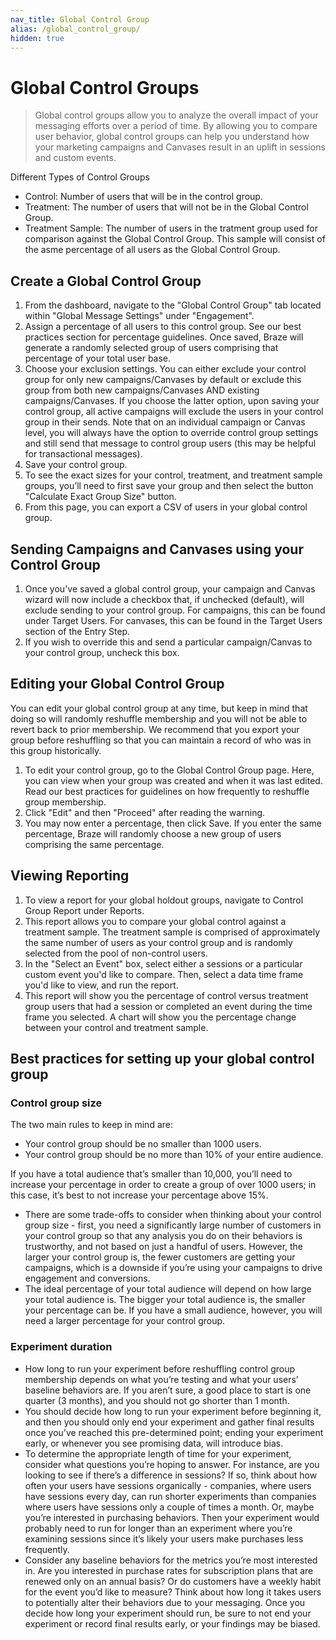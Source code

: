 ```yaml
---
nav_title: Global Control Group
alias: /global_control_group/
hidden: true
---
```


# Global Control Groups

> Global control groups allow you to analyze the overall impact of your messaging efforts over a period of time. By allowing you to compare user behavior, global control groups can help you understand how your marketing campaigns and Canvases result in an uplift in sessions and custom events.

Different Types of Control Groups
- Control: Number of users that will be in the control group.
- Treatment: The number of users that will not be in the Global Control Group.
- Treatment Sample: The number of users in the tratment group used for comparison against the Global Control Group. This sample will consist of the asme percentage of all users as the Global Control Group.



## Create a Global Control Group
1. From the dashboard, navigate to the "Global Control Group" tab located within "Global Message Settings" under "Engagement". 
2. Assign a percentage of all users to this control group. See our best practices section for percentage guidelines. Once saved, Braze will generate a randomly selected group of users comprising that percentage of your total user base.
3. Choose your exclusion settings. You can either exclude your control group for only new campaigns/Canvases by default or exclude this group from both new campaigns/Canvases AND existing campaigns/Canvases. If you choose the latter option, upon saving your control group, all active campaigns will exclude the users in your control group in their sends. Note that on an individual campaign or Canvas level, you will always have the option to override control group settings and still send that message to control group users (this may be helpful for transactional messages).
4. Save your control group.
5. To see the exact sizes for your control, treatment, and treatment sample groups, you’ll need to first save your group and then select the button "Calculate Exact Group Size" button. 
6. From this page, you can export a CSV of users in your global control group.

## Sending Campaigns and Canvases using your Control Group

1. Once you've saved a global control group, your campaign and Canvas wizard will now include a checkbox that, if unchecked (default), will exclude sending to your control group. For campaigns, this can be found under Target Users. For canvases, this can be found in the Target Users section of the Entry Step.
2. If you wish to override this and send a particular campaign/Canvas to your control group, uncheck this box.

## Editing your Global Control Group
You can edit your global control group at any time, but keep in mind that doing so will randomly reshuffle membership and you will not be able to revert back to prior membership. We recommend that you export your group before reshuffling so that you can maintain a record of who was in this group historically.

1. To edit your control group, go to the Global Control Group page. Here, you can view when your group was created and when it was last edited. Read our best practices for guidelines on how frequently to reshuffle group membership.
2. Click "Edit" and then "Proceed" after reading the warning.
3. You may now enter a percentage, then click Save. If you enter the same percentage, Braze will randomly choose a new group of users comprising the same percentage.

## Viewing Reporting
1. To view a report for your global holdout groups, navigate to Control Group Report under Reports. 
2. This report allows you to compare your global control against a treatment sample. The treatment sample is comprised of approximately the same number of users as your control group and is randomly selected from the pool of non-control users.
3. In the "Select an Event" box, select either a sessions or a particular custom event you'd like to compare. Then, select a data time frame you'd like to view, and run the report.
4. This report will show you the percentage of control versus treatment group users that had a session or completed an event during the time frame you selected. A chart will show you the percentage change between your control and treatment sample.

## Best practices for setting up your global control group

### Control group size
The two main rules to keep in mind are:
- Your control group should be no smaller than 1000 users.
- Your control group should be no more than 10% of your entire audience.

If you have a total audience that’s smaller than 10,000, you’ll need to increase your percentage in order to create a group of over 1000 users; in this case, it’s best to not increase your percentage above 15%.
- There are some trade-offs to consider when thinking about your control group size - first, you need a significantly large number of customers in your control group so that any analysis you do on their behaviors is trustworthy, and not based on just a handful of users. However, the larger your control group is, the fewer customers are getting your campaigns, which is a downside if you’re using your campaigns to drive engagement and conversions.
- The ideal percentage of your total audience will depend on how large your total audience is. The bigger your total audience is, the smaller your percentage can be. If you have a small audience, however, you will need a larger percentage for your control group.

### Experiment duration 
- How long to run your experiment before reshuffling control group membership depends on what you’re testing and what your users’ baseline behaviors are. If you aren’t sure, a good place to start is one quarter (3 months), and you should not go shorter than 1 month.
- You should decide how long to run your experiment before beginning it, and then you should only end your experiment and gather final results once you’ve reached this pre-determined point; ending your experiment early, or whenever you see promising data, will introduce bias.
- To determine the appropriate length of time for your experiment, consider what questions you’re hoping to answer. For instance, are you looking to see if there’s a difference in sessions? If so, think about how often your users have sessions organically - companies, where users have sessions every day, can run shorter experiments than companies where users have sessions only a couple of times a month. Or, maybe you’re interested in purchasing behaviors. Then your experiment would probably need to run for longer than an experiment where you’re examining sessions since it’s likely your users make purchases less frequently.
- Consider any baseline behaviors for the metrics you’re most interested in. Are you interested in purchase rates for subscription plans that are renewed only on an annual basis? Or do customers have a weekly habit for the event you’d like to measure? Think about how long it takes users to potentially alter their behaviors due to your messaging. Once you decide how long your experiment should run, be sure to not end your experiment or record final results early, or your findings may be biased.